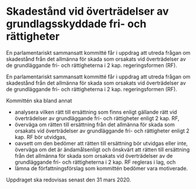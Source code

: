 # Skadestånd vid överträdelser av grundlagsskyddade fri- och rättigheter

En parlamentariskt sammansatt kommitté får i uppdrag att utreda frågan om skadestånd från det allmänna för skada som orsakats vid överträdelser av de grundläggande fri- och rättigheterna i 2 kap. regeringsformen (RF).

En parlamentariskt sammansatt kommitté får i uppdrag att utreda frågan om skadestånd från det allmänna för skada som orsakats vid överträdelser av de grundläggande fri- och rättigheterna i 2 kap. regeringsformen (RF).

Kommittén ska bland annat

* analysera vilken rätt till ersättning som finns enligt gällande rätt vid överträdelser av grundläggande fri- och rättigheter enligt 2 kap. RF,
* överväga om rätten till ersättning från det allmänna för skada som orsakats vid överträdelser av grundläggande fri- och rättigheter enligt 2 kap. RF bör utvidgas,
* oavsett om den bedömer att rätten till ersättning bör utvidgas eller inte, överväga om det är ändamålsenligt och önskvärt att rätten till ersättning från det allmänna för skada som orsakats vid överträdelser av de grundläggande fri- och rättigheterna i 2 kap. RF regleras i lag, och
* lämna de författningsförslag som kommittén bedömer vara motiverade.

Uppdraget ska redovisas senast den 31 mars 2020.
